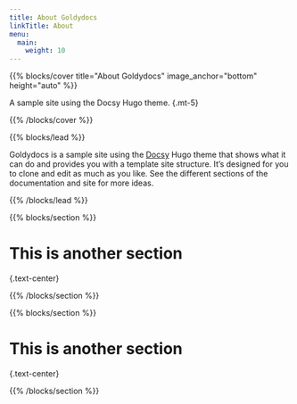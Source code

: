 ```yaml
---
title: About Goldydocs
linkTitle: About
menu:
  main:
    weight: 10
---
```


{{% blocks/cover title="About Goldydocs" image_anchor="bottom" height="auto" %}}

A sample site using the Docsy Hugo theme.
{.mt-5}

{{% /blocks/cover %}}

{{% blocks/lead %}}

Goldydocs is a sample site using the [Docsy](https://github.com/google/docsy)
Hugo theme that shows what it can do and provides you with a template site
structure. It’s designed for you to clone and edit as much as you like. See the
different sections of the documentation and site for more ideas.

{{% /blocks/lead %}}

{{% blocks/section %}}

# This is another section

{.text-center}

{{% /blocks/section %}}

{{% blocks/section %}}

# This is another section

{.text-center}

{{% /blocks/section %}}
